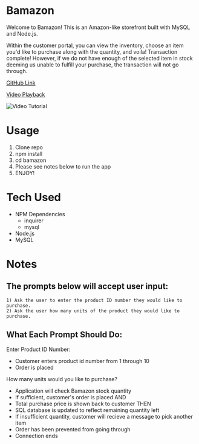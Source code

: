 # Bamazon

Welcome to Bamazon! This is an Amazon-like storefront built with MySQL and Node.js. 

Within the customer portal, you can view the inventory, choose an item you'd like to purchase along with the quantity, and voila! Transaction complete! However, if we do not have enough of the selected item in stock deeming us unable to fulfill your purchase, the transaction will not go through.

[GitHub Link](https://github.com/gwyscaver/bamazon)

[Video Playback](https://drive.google.com/file/d/154aH6bM4usVApHeI4A9z0D3I6BI-1_SG/view?usp=sharing)

![Video Tutorial](assets/images/video.jpg)



# Usage
1. Clone repo
2. npm install
3. cd bamazon
4. Please see notes below to run the app
5. ENJOY!

# Tech Used
* NPM Dependencies
    * inquirer
    * mysql
* Node.js
* MySQL


# Notes

## The prompts below will accept user input:
    1) Ask the user to enter the product ID number they would like to purchase.
    2) Ask the user how many units of the product they would like to purchase.

## What Each Prompt Should Do:

Enter Product ID Number:
* Customer enters product id number from 1 through 10
* Order is placed



How many units would you like to purchase?
* Application will check Bamazon stock quantity
* If sufficient, customer's order is placed AND
* Total purchase price is shown back to customer THEN
* SQL database is updated to reflect remaining quantity left
* If insufficient quantity, customer will recieve a message to pick another item
* Order has been prevented from going through
* Connection ends



